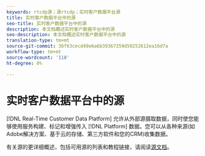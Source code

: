 ```yaml
---
keywords: rtcdp源；源rtcdp；实时客户数据平台源
title: 实时客户数据平台中的源
seo-title: 实时客户数据平台中的源
description: 本文档概述实时客户数据平台中的源
seo-description: 本文档概述实时客户数据平台中的源
translation-type: tm+mt
source-git-commit: 36f63cecd49e6a6b39367359d50252612ea16d7a
workflow-type: tm+mt
source-wordcount: '118'
ht-degree: 0%

---
```



# 实时客户数据平台中的源

[!DNL Real-Time Customer Data Platform] 允许从外部源摄取数据，同时使您能够使用服务构建、标记和增强传入 [!DNL Platform] 数据。您可以从各种来源(如Adobe解决方案、基于云的存储、第三方软件和您的CRM)收集数据。

有关源的更详细概述，包括可用源的列表和教程链接，请阅读[源文档](../../sources/home.md)。
